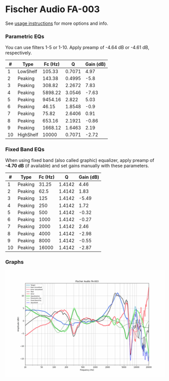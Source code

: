 # Fischer Audio FA-003
See [usage instructions](https://github.com/jaakkopasanen/AutoEq#usage) for more options and info.

### Parametric EQs
You can use filters 1-5 or 1-10. Apply preamp of -4.64 dB or -4.61 dB, respectively.

|   # | Type      |   Fc (Hz) |      Q |   Gain (dB) |
|-----|-----------|-----------|--------|-------------|
|   1 | LowShelf  |    105.33 | 0.7071 |        4.97 |
|   2 | Peaking   |    143.38 | 0.4995 |       -5.8  |
|   3 | Peaking   |    308.82 | 2.2672 |        7.83 |
|   4 | Peaking   |   5898.22 | 3.0546 |       -7.63 |
|   5 | Peaking   |   9454.16 | 2.822  |        5.03 |
|   6 | Peaking   |     46.15 | 1.8548 |       -0.9  |
|   7 | Peaking   |     75.82 | 2.6406 |        0.91 |
|   8 | Peaking   |    653.16 | 2.1921 |       -0.86 |
|   9 | Peaking   |   1668.12 | 1.6463 |        2.19 |
|  10 | HighShelf |  10000    | 0.7071 |       -2.72 |

### Fixed Band EQs
When using fixed band (also called graphic) equalizer, apply preamp of **-4.70 dB** (if available) and set gains manually with these parameters.

|   # | Type    |   Fc (Hz) |      Q |   Gain (dB) |
|-----|---------|-----------|--------|-------------|
|   1 | Peaking |     31.25 | 1.4142 |        4.46 |
|   2 | Peaking |     62.5  | 1.4142 |        1.83 |
|   3 | Peaking |    125    | 1.4142 |       -5.49 |
|   4 | Peaking |    250    | 1.4142 |        1.72 |
|   5 | Peaking |    500    | 1.4142 |       -0.32 |
|   6 | Peaking |   1000    | 1.4142 |       -0.27 |
|   7 | Peaking |   2000    | 1.4142 |        2.46 |
|   8 | Peaking |   4000    | 1.4142 |       -2.98 |
|   9 | Peaking |   8000    | 1.4142 |       -0.55 |
|  10 | Peaking |  16000    | 1.4142 |       -2.87 |

### Graphs
![](./Fischer%20Audio%20FA-003.png)
